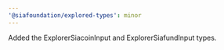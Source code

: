 ```yaml
---
'@siafoundation/explored-types': minor
---
```


Added the ExplorerSiacoinInput and ExplorerSiafundInput types.
